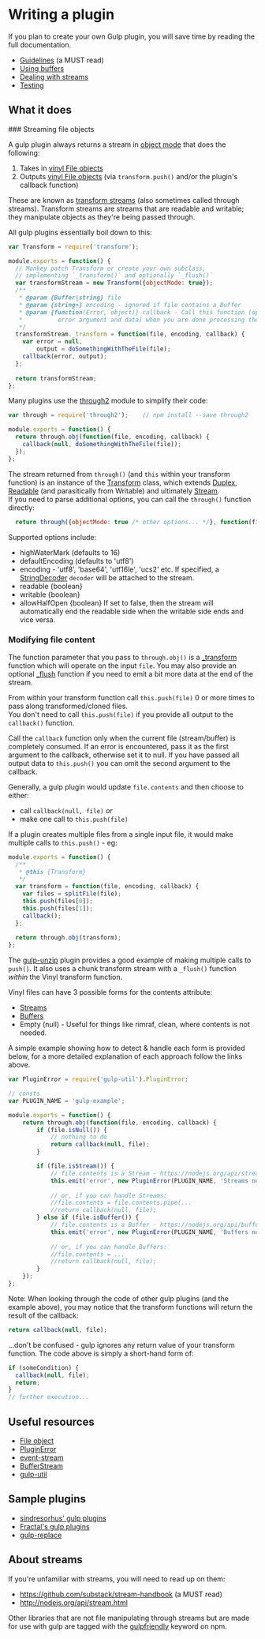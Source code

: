 # Writing a plugin

If you plan to create your own Gulp plugin, you will save time by reading the full documentation.

* [Guidelines](guidelines.md) (a MUST read)
* [Using buffers](using-buffers.md)
* [Dealing with streams](dealing-with-streams.md)
* [Testing](testing.md)

## What it does

### Streaming file objects

A gulp plugin always returns a stream in [object mode](http://nodejs.org/api/stream.html#stream_object_mode) that does the following:

1. Takes in [vinyl File objects](http://github.com/wearefractal/vinyl)
2. Outputs [vinyl File objects](http://github.com/wearefractal/vinyl) (via `transform.push()` and/or the plugin's callback function) 

These are known as [transform streams](http://nodejs.org/api/stream.html#stream_class_stream_transform_1) 
(also sometimes called through streams). 
Transform streams are streams that are readable and writable; they manipulate objects as they're being passed through.

All gulp plugins essentially boil down to this:
```js
var Transform = require('transform');

module.exports = function() {
  // Monkey patch Transform or create your own subclass, 
  // implementing `_transform()` and optionally `_flush()`
  var transformStream = new Transform({objectMode: true});
  /**
   * @param {Buffer|string} file
   * @param {string=} encoding - ignored if file contains a Buffer
   * @param {function(Error, object)} callback - Call this function (optionally with an 
   *          error argument and data) when you are done processing the supplied chunk.
   */
  transformStream._transform = function(file, encoding, callback) {
    var error = null, 
        output = doSomethingWithTheFile(file);
    callback(error, output);
  };
  
  return transformStream;
};
```

Many plugins use the [through2](https://github.com/rvagg/through2/) module to simplify their code:

```js
var through = require('through2');    // npm install --save through2

module.exports = function() {
  return through.obj(function(file, encoding, callback) {
    callback(null, doSomethingWithTheFile(file));
  });
};
```

The stream returned from `through()` (and `this` within your transform function) is an instance of the [Transform](https://github.com/iojs/readable-stream/blob/master/lib/_stream_transform.js)
class, which extends [Duplex](https://github.com/iojs/readable-stream/blob/master/lib/_stream_duplex.js),
[Readable](https://github.com/iojs/readable-stream/blob/master/lib/_stream_readable.js)
(and parasitically from Writable) and ultimately [Stream](https://nodejs.org/api/stream.html).  
If you need to parse additional options, you can call the `through()` function directly:

```js
  return through({objectMode: true /* other options... */}, function(file, encoding, callback) { ...
```
 
Supported options include:

* highWaterMark (defaults to 16)
* defaultEncoding (defaults to 'utf8')
* encoding - 'utf8', 'base64', 'utf16le', 'ucs2' etc.
    If specified, a [StringDecoder](https://github.com/rvagg/string_decoder/blob/master/index.js) `decoder` will be attached to the stream.
* readable {boolean}
* writable {boolean}
* allowHalfOpen {boolean} If set to false, then the stream will automatically end the readable side when the writable side ends and vice versa.

### Modifying file content

The function parameter that you pass to `through.obj()` is a [_transform](https://nodejs.org/api/stream.html#stream_transform_transform_chunk_encoding_callback)
function which will operate on the input `file`.  You may also provide an optional [_flush](https://nodejs.org/api/stream.html#stream_transform_flush_callback)
function if you need to emit a bit more data at the end of the stream.

From within your transform function call `this.push(file)` 0 or more times to pass along transformed/cloned files.  
You don't need to call `this.push(file)` if you provide all output to the `callback()` function.

Call the `callback` function only when the current file (stream/buffer) is completely consumed. 
If an error is encountered, pass it as the first argument to the callback, otherwise set it to null. 
If you have passed all output data to `this.push()` you can omit the second argument to the callback.

Generally, a gulp plugin would update `file.contents` and then choose to either:

 - call `callback(null, file)` 
 _or_ 
 - make one call to `this.push(file)`
 
If a plugin creates multiple files from a single input file, it would make multiple calls to `this.push()` - eg:

```js
module.exports = function() {
  /**
   * @this {Transform}
   */
  var transform = function(file, encoding, callback) {
    var files = splitFile(file);
    this.push(files[0]);
    this.push(files[1]);                              
    callback();
  }; 
   
  return through.obj(transform);
};
```

The [gulp-unzip](https://github.com/suisho/gulp-unzip/blob/master/index.js) plugin provides a good example of making
multiple calls to `push()`.  It also uses a chunk transform stream with a `_flush()` function _within_ the Vinyl transform function.

Vinyl files can have 3 possible forms for the contents attribute:

- [Streams](dealing-with-streams.md)
- [Buffers](using-buffers.md)
- Empty (null) - Useful for things like rimraf, clean, where contents is not needed.

A simple example showing how to detect & handle each form is provided below, for a more detailed explanation of each
approach follow the links above.

```js
var PluginError = require('gulp-util').PluginError;

// consts
var PLUGIN_NAME = 'gulp-example';

module.exports = function() {
    return through.obj(function(file, encoding, callback) {
        if (file.isNull()) {
            // nothing to do
            return callback(null, file);
        }

        if (file.isStream()) {
            // file.contents is a Stream - https://nodejs.org/api/stream.html
            this.emit('error', new PluginError(PLUGIN_NAME, 'Streams not supported!'));
            
            // or, if you can handle Streams:
            //file.contents = file.contents.pipe(...
            //return callback(null, file);
        } else if (file.isBuffer()) {
            // file.contents is a Buffer - https://nodejs.org/api/buffer.html
            this.emit('error', new PluginError(PLUGIN_NAME, 'Buffers not supported!'));
        
            // or, if you can handle Buffers:
            //file.contents = ...
            //return callback(null, file);
        }
    });
};
```

Note: When looking through the code of other gulp plugins (and the example above), you may notice that the transform functions will return the result of the callback:

```js
return callback(null, file);
```

...don't be confused - gulp ignores any return value of your transform function.  The code above is simply a short-hand form of:

```js
if (someCondition) {
  callback(null, file);
  return;
}
// further execution...
```


## Useful resources

* [File object](https://github.com/wearefractal/gulp-util/#new-fileobj)
* [PluginError](https://github.com/gulpjs/gulp-util#new-pluginerrorpluginname-message-options)
* [event-stream](https://github.com/dominictarr/event-stream)
* [BufferStream](https://github.com/nfroidure/BufferStream)
* [gulp-util](https://github.com/wearefractal/gulp-util)


## Sample plugins

* [sindresorhus' gulp plugins](https://github.com/search?q=%40sindresorhus+gulp-)
* [Fractal's gulp plugins](https://github.com/search?q=%40wearefractal+gulp-)
* [gulp-replace](https://github.com/lazd/gulp-replace)


## About streams

If you're unfamiliar with streams, you will need to read up on them:

* https://github.com/substack/stream-handbook (a MUST read)
* http://nodejs.org/api/stream.html

Other libraries that are not file manipulating through streams but are made for use with gulp are tagged with the [gulpfriendly](https://npmjs.org/browse/keyword/gulpfriendly) keyword on npm.
